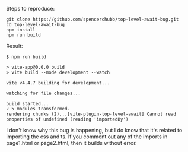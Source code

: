 Steps to reproduce:

```
git clone https://github.com/spencerchubb/top-level-await-bug.git
cd top-level-await-bug
npm install
npm run build
```

Result:
```
$ npm run build

> vite-app@0.0.0 build
> vite build --mode development --watch

vite v4.4.7 building for development...

watching for file changes...

build started...
✓ 5 modules transformed.
rendering chunks (2)...[vite-plugin-top-level-await] Cannot read properties of undefined (reading 'importedBy')
```

I don't know why this bug is happening, but I do know that it's related to importing the css and ts. If you comment out any of the imports in page1.html or page2.html, then it builds without error.